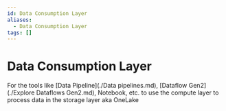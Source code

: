 ```yaml
---
id: Data Consumption Layer
aliases:
  - Data Consumption Layer
tags: []
---
```


# Data Consumption Layer

For the tools like [Data Pipeline](./Data pipelines.md), [Dataflow Gen2](./Explore Dataflows Gen2.md), Notebook, etc. to use the compute layer to process data in the storage layer aka OneLake
